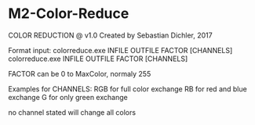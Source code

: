 # M2-Color-Reduce

COLOR REDUCTION @ v1.0
Created by Sebastian Dichler, 2017

Format input:
colorreduce.exe INFILE OUTFILE FACTOR [CHANNELS]
colorreduce.exe INFILE OUTFILE FACTOR [CHANNELS]
              
FACTOR can be 0 to MaxColor, normaly 255

Examples for CHANNELS:
RGB    for full color exchange
RB     for red and blue exchange
G      for only green exchange

no channel stated will change all colors
